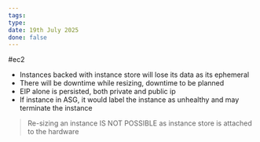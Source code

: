 ```yaml
---
tags: 
type: 
date: 19th July 2025
done: false
---
```


#ec2
- Instances backed with instance store will lose its data as its ephemeral
- There will be downtime while resizing, downtime to be planned
- EIP alone is persisted, both private and public ip
- If instance in ASG, it would label the instance as unhealthy and may terminate the instance 
 > Re-sizing an instance IS NOT POSSIBLE as instance store is attached to the hardware
